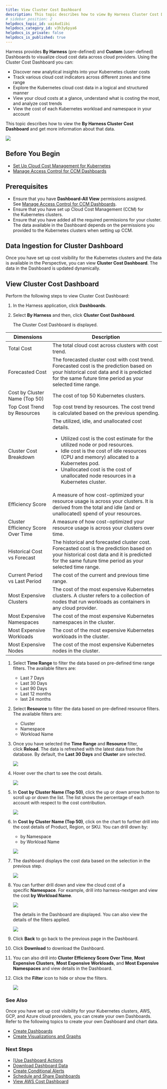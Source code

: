 ```yaml
---
title: View Cluster Cost Dashboard
description: This topic describes how to view By Harness Cluster Cost Dashboard and get more information about that data.
# sidebar_position: 2
helpdocs_topic_id: uai4ud1ibi
helpdocs_category_id: v3h3y6pya6
helpdocs_is_private: false
helpdocs_is_published: true
---
```



Harness provides **By Harness** (pre-defined) and **Custom** (user-defined) Dashboards to visualize cloud cost data across cloud providers. Using the Cluster Cost Dashboard you can:

* Discover new analytical insights into your Kubernetes cluster costs
* Track various cloud cost indicators across different zones and time range
* Explore the Kubernetes cloud cost data in a logical and structured manner
* View your cloud costs at a glance, understand what is costing the most, and analyze cost trends
* View the cost of each Kubernetes workload and namespace in your account

This topic describes how to view the **By Harness Cluster Cost Dashboard** and get more information about that data.

![](./static/cluster-cost-dashboard-63.png)

## Before You Begin

* [Set Up Cloud Cost Management for Kubernetes](../2-getting-started-ccm/set-up-cloud-cost-management/set-up-cost-visibility-for-kubernetes.md)
* [Manage Access Control for CCM Dashboards](../7-access-control/manage-access-control-for-ccm-dashboards.md)

## Prerequisites

* Ensure that you have **Dashboard-All View** permissions assigned. See [Manage Access Control for CCM Dashboards](../7-access-control/manage-access-control-for-ccm-dashboards.md).
* Ensure that you have set up Cloud Cost Management (CCM) for the Kubernetes clusters.
* Ensure that you have added all the required permissions for your cluster. The data available in the Dashboard depends on the permissions you provided to the Kubernetes clusters when setting up CCM.

## Data Ingestion for Cluster Dashboard

Once you have set up cost visibility for the Kubernetes clusters and the data is available in the Perspective, you can view **Cluster Cost Dashboard**. The data in the Dashboard is updated dynamically.

## View Cluster Cost Dashboard

Perform the following steps to view Cluster Cost Dashboard:

1. In the Harness application, click **Dashboards**.
2. Select **By Harness** and then, click **Cluster Cost Dashboard**.
   
   The Cluster Cost Dashboard is displayed.

| **Dimensions** | **Description** |
| --- | --- |
| Total Cost | The total cloud cost across clusters with cost trend. |
| Forecasted Cost | The forecasted cluster cost with cost trend. Forecasted cost is the prediction based on your historical cost data and it is predicted for the same future time period as your selected time range. |
| Cost by Cluster Name (Top 50) | The cost of top 50 Kubernetes clusters. |
| Top Cost Trend by Resources | Top cost trend by resources. The cost trend is calculated based on the previous spending. |
| Cluster Cost Breakdown | The utilized, idle, and unallocated cost details. <ul><li>Utilized cost is the cost estimate for the utilized node or pod resources.</li><li> Idle cost is the cost of idle resources (CPU and memory) allocated to a Kubernetes pod.</li><li> Unallocated cost is the cost of unallocated node resources in a Kubernetes cluster.</li></ul> |
| Efficiency Score | A measure of how cost-optimized your resource usage is across your clusters. It is derived from the total and idle (and or unallocated) spend of your resources. |
| Cluster Efficiency Score Over Time | A measure of how cost-optimized your resource usage is across your clusters over time. |
| Historical Cost vs Forecast | The historical and forecasted cluster cost. Forecasted cost is the prediction based on your historical cost data and it is predicted for the same future time period as your selected time range. |
| Current Period vs Last Period | The cost of the current and previous time range. |
| Most Expensive Clusters | The cost of the most expensive Kubernetes clusters. A cluster refers to a collection of nodes that run workloads as containers in any cloud provider. |
| Most Expensive Namespaces | The cost of the most expensive Kubernetes namespaces in the cluster.  |
| Most Expensive Workloads | The cost of the most expensive Kubernetes workloads in the cluster. |
| Most Expensive Nodes | The cost of the most expensive Kubernetes nodes in the cluster. |
1. Select **Time Range** to filter the data based on pre-defined time range filters. The available filters are:
	* Last 7 Days
	* Last 30 Days
	* Last 90 Days
	* Last 12 months
	* last 24 months
4. Select **Resource** to filter the data based on pre-defined resource filters. The available filters are:
	* Cluster
	* Namespace
	* Workload Name
5. Once you have selected the **Time Range** and **Resource** filter, click **Reload**. The data is refreshed with the latest data from the database. By default, the **Last 30 Days** and **Cluster** are selected.
   
     ![](./static/cluster-cost-dashboard-65.png)
6. Hover over the chart to see the cost details.
   
     ![](./static/cluster-cost-dashboard-66.png)
7. In **Cost by Cluster Name (Top 50)**, click the up or down arrow button to scroll up or down the list. The list shows the percentage of each account with respect to the cost contribution.
   
     ![](./static/cluster-cost-dashboard-67.png)
8. In **Cost by Cluster Name (Top 50)**, click on the chart to further drill into the cost details of Product, Region, or SKU. You can drill down by:
	* by Namespace
	* by Workload Name
 
   ![](./static/cluster-cost-dashboard-68.png)
9. The dashboard displays the cost data based on the selection in the previous step.
    
	  ![](./static/cluster-cost-dashboard-69.png)
10. You can further drill down and view the cloud cost of a specific **Namespace**. For example, drill into harness-nextgen and view the cost **by Workload Name**.
    
	  ![](./static/cluster-cost-dashboard-70.png)

	The details in the Dashboard are displayed. You can also view the details of the filters applied.
	  
	
	  ![](./static/cluster-cost-dashboard-71.png)
11. Click **Back** to go back to the previous page in the Dashboard.
12. Click **Download** to download the Dashboard. 
13. You can also drill into **Cluster Efficiency Score Over Time**, **Most Expensive Clusters**, **Most Expensive Workloads**, and **Most Expensive Namespaces** and view details in the Dashboard.
14. Click the **Filter** icon to hide or show the filters.
    
	  ![](./static/cluster-cost-dashboard-72.png)

### See Also

Once you have set up cost visibility for your Kubernetes clusters, AWS, GCP, and Azure cloud providers, you can create your own Dashboards. Refer to the following topics to create your own Dashboard and chart data.

* [Create Dashboards](../../platform/18_Dashboards/create-dashboards.md)
* [Create Visualizations and Graphs](../../platform/18_Dashboards/create-visualizations-and-graphs.md)

### Next Steps

* [[Use Dashboard Actions](../../platform/18_Dashboards/use-dashboard-actions.md)
* [Download Dashboard Data](../../platform/18_Dashboards/download-dashboard-data.md)
* [Create Conditional Alerts](../../platform/18_Dashboards/create-conditional-alerts.md)
* [Schedule and Share Dashboards](../../platform/18_Dashboards/share-dashboards.md)
* [View AWS Cost Dashboard](aws-dashboard.md)


